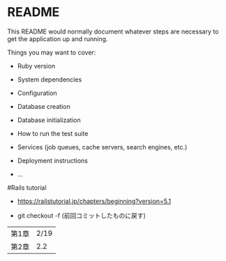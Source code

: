 # README

This README would normally document whatever steps are necessary to get the
application up and running.

Things you may want to cover:

* Ruby version

* System dependencies

* Configuration

* Database creation

* Database initialization

* How to run the test suite

* Services (job queues, cache servers, search engines, etc.)

* Deployment instructions

* ...


#Rails tutorial

- https://railstutorial.jp/chapters/beginning?version=5.1

-  git checkout -f (前回コミットしたものに戻す)


|||
|-|-|
|第1章|2/19|
|第2章|2.2|